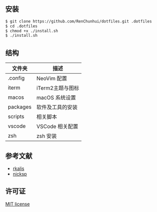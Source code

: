## 安装
```bash
$ git clone https://github.com/RenChunhui/dotfiles.git .dotfiles
$ cd .dotfiles
$ chmod +x ./install.sh
$ ./install.sh
```

## 结构
文件夹 | 描述
----|----
.config | NeoVim 配置 
iterm | iTerm2主题与图标 
macos | macOS 系统设置  
packages | 软件及工具的安装
scripts | 相关脚本
vscode  | VSCode 相关配置
zsh | zsh 安装

## 参考文献

- [rkalis](https://github.com/rkalis/dotfiles)
- [nicksp](https://github.com/nicksp/dotfiles)

## 许可证

[MIT license](LICENSE)
